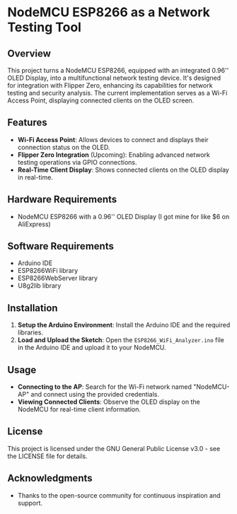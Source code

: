 # NodeMCU ESP8266 as a Network Testing Tool

## Overview
This project turns a NodeMCU ESP8266, equipped with an integrated 0.96'' OLED Display, into a multifunctional network testing device. It's designed for integration with Flipper Zero, enhancing its capabilities for network testing and security analysis. The current implementation serves as a Wi-Fi Access Point, displaying connected clients on the OLED screen.

## Features
- **Wi-Fi Access Point**: Allows devices to connect and displays their connection status on the OLED.
- **Flipper Zero Integration** (Upcoming): Enabling advanced network testing operations via GPIO connections.
- **Real-Time Client Display**: Shows connected clients on the OLED display in real-time.

## Hardware Requirements
- NodeMCU ESP8266 with a 0.96'' OLED Display (I got mine for like $6 on AliExpress)

## Software Requirements
- Arduino IDE
- ESP8266WiFi library
- ESP8266WebServer library
- U8g2lib library

## Installation
1. **Setup the Arduino Environment**: Install the Arduino IDE and the required libraries.
2. **Load and Upload the Sketch**: Open the `ESP8266_WiFi_Analyzer.ino` file in the Arduino IDE and upload it to your NodeMCU.

## Usage
- **Connecting to the AP**: Search for the Wi-Fi network named "NodeMCU-AP" and connect using the provided credentials.
- **Viewing Connected Clients**: Observe the OLED display on the NodeMCU for real-time client information.

## License
This project is licensed under the GNU General Public License v3.0 - see the LICENSE file for details.

## Acknowledgments
- Thanks to the open-source community for continuous inspiration and support.

